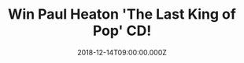 ---
campaign-uuid: "c-a799554d-96fa-44f7-86ec-9665f3f8e02d"
type: "Preview"
category: "Music"
date: "2018-12-14T09:00:00.000Z"
end-date: "2019-01-14T23:59:00.000Z"
disable-form: false
is_promoted: false
has_entry_page: true
title: "Win Paul Heaton 'The Last King of Pop' CD!"
competition-description: "<p>We have in our hands the 2018 collection from the British\
  \ singer & songwriter, Paul Heaton,‘The Last King of Pop’. This compilation feature\
  \ 23 of the finest songs from throughout Paul's extraordinary music career, including\
  \ hits from his days in the Housemartins, through his time in the multi-platinum\
  \ pop co-operative The Beautiful South, his solo years, and up to the present day\
  \ in his long-standing collaboration with former Beautiful South singer Jacqui Abbott.</p>\r\
  \n<p>Want it? Click below for a chance to win it!</p>"
hero-header: "Win Paul Heaton 'The Last King of Pop' CD!"
terms-confirmation: "N/A"
banner-img: "https://assets.expresslyapp.com/asset-82339f30-56c6-4a8d-8eee-3267caf463fe.jpg"
logo-left-href: "aaa.nme.com"
logo-left-image: "https://assets.expresslyapp.com/asset-7e129346-e473-4672-b2f0-c2d14a824674.jpg"
logo-left-title: "NME AAA"
bg-image-hero: "https://assets.expresslyapp.com/asset-ce9cf76f-eff2-4509-a812-ce7aae677c75.jpg"
bg-image-first: "https://assets.expresslyapp.com/asset-13acfc2d-0df1-4f21-96c4-52293d118c31.jpg"
section1-content: "<p>This collection has it all: from the Housemartins' glorious\
  \ 1985 debut single 'Flag Day' to the Beautiful South's chart dominating pop standards\
  \ 'Don't Marry Her', 'Rotterdam' and 'Perfect 10' through to last year's Heaton\
  \ & Abbott smash hit 'I Gotta Praise' they're all present and correct... and there's\
  \ also room for a 2018 re-record by Paul and Jacqui of the Beautiful South classic\
  \ 'A Little Time', and a brand new song, a deliciously infectious ska-pop paean\
  \ to a lifetime of jukebox dancing and pop music obsession entitled '7\" Singles’\
  .</p>\r\n<p>A totally MUST to a Heaton fan. Enter the form below for a chance to\
  \ win and enjoy this brilliant album now!</p>"
entry-title: "Win Paul Heaton 'The Last King of Pop' CD!"
entry-content: "Enter the draw to win Paul Heaton ‘The Last King of Pop’ CD by completing\
  \ the form below before 23:59 on 14th of January 2019."
has-winner: false
prize-description: "Paul Heaton 'The Last King of Pop' CD."
special-conditions: "Multiple entries are allowed up to one every day.\r\nThis competition\
  \ is also available on: http://club.expressly.io/competitons/paul-heaton-last-king-of-pop-cd"
country-restrictions:
- "GB"
---